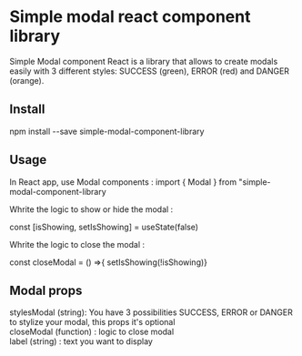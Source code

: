 # Simple modal react component library
Simple Modal component React is a library that allows to create modals easily with 3 different styles: SUCCESS (green), ERROR (red) and DANGER (orange).



## Install
npm install --save simple-modal-component-library 

## Usage

In React app, use Modal components : 
import  { Modal } from "simple-modal-component-library 

Whrite the logic to show or hide the modal : 

 const [isShowing, setIsShowing] = useState(false) 

 Whrite the logic to close the modal : 

 const closeModal = () =>{ setIsShowing(!isShowing)} 

 ## Modal props 
 stylesModal (string): You have 3 possibilities SUCCESS, ERROR or DANGER to stylize  your modal, this props it's optional \
 closeModal (function) : logic to close modal \
 label (string) : text you want to display 




